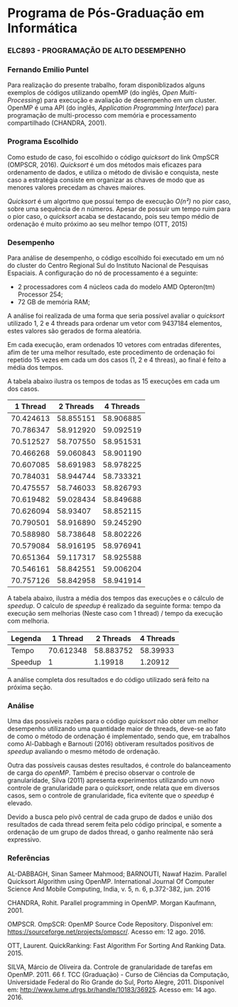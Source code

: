 # Programa de Pós-Graduação em Informática 
### ELC893 - PROGRAMAÇÃO DE ALTO DESEMPENHO
### Fernando Emilio Puntel

Para realização do presente trabalho, foram disponiblizados alguns exemplos de códigos utilizando opemMP (do inglês, *Open Multi-Processing*) para execução e avaliação de desempenho em um cluster. OpenMP é uma API (do inglês, *Application Programming Interface*) para programação de multi-processo com memória e processamento compartilhado (CHANDRA, 2001). 

### Programa Escolhido
Como estudo de caso, foi escolhido o código *quicksort* do link OmpSCR (OMPSCR, 2016). *Quicksort* é um dos métodos mais eficazes para ordenamento de dados, e utiliza o método de divisão e conquista, neste caso a estratégia consiste em organizar as chaves de modo que as menores valores precedam as chaves maiores.

*Quicksort* é um algortmo que possuí tempo de execução *O(n²)* no pior caso, sobre uma sequência de *n* números. Apesar de possuir um tempo ruim para o pior caso, o *quicksort* acaba se destacando, pois seu tempo médio de ordenação é muito próximo ao seu melhor tempo (OTT, 2015)

### Desempenho
Para análise de desempenho, o código escolhido foi executado em um nó do cluster do Centro Regional Sul do Instituto Nacional de Pesquisas Espaciais. A configuração do nó de processamento é a seguinte:

- 2 processadores com 4 núcleos cada do modelo AMD Opteron(tm) Processor 254;
- 72 GB de memória RAM;

A análise foi realizada de uma forma que seria possível avaliar o *quicksort* utilizado 1, 2 e 4 threads para ordenar um vetor com 9437184 elementos, estes valores são gerados de forma aleatória. 

Em cada execução, eram ordenados 10 vetores com entradas diferentes, afim de ter uma melhor resultado, este procedimento de ordenação foi repetido 15 vezes em cada um dos casos (1, 2 e 4 threas), ao final é feito a média dos tempos.

A tabela abaixo ilustra os tempos de todas as 15 execuções em cada um dos casos.

1 Thread  | 2 Threads | 4 Threads
------------- | ------------- | -------------
70.424613  | 58.855151  |58.906885
70.786347  | 58.912920  |59.092519
70.512527  | 58.707550  |58.951531
70.466268  | 59.060843  |58.901190
70.607085  | 58.691983  |58.978225
70.784031  | 58.944744  |58.733321
70.475557  | 58.746033  |58.826793
70.619482  | 59.028434  |58.849688
70.626094  | 58.93407   |58.852115
70.790501  | 58.916890  |59.245290
70.588980  | 58.738648  |58.802226
70.579084  | 58.916195  |58.976941
70.651364  | 59.117317  |58.925588
70.546161  | 58.842551  |59.006204  
70.757126  | 58.842958  |58.941914

A tabela abaixo, ilustra a média dos tempos das execuções e o cálculo de *speedup*. O calculo de *speedup* é realizado da seguinte forma: tempo da execução sem melhorias (Neste caso com 1 thread) / tempo da execução com melhoria. 

Legenda| 1 Thread  | 2 Threads | 4 Threads
-------------| ------------- | ------------- | -------------
Tempo | 70.612348  | 58.883752  | 58.39933
Speedup | 1  | 1.19918  | 1.20912
A análise completa dos resultados e do código utilizado será feito na próxima seção.

### Análise

Uma das possíveis razões para o código *quicksort* não obter um melhor desempenho utilizando uma quantidade maior de threads, deve-se ao fato de como o método de ordenação é implementado, sendo que, em trabalhos como Al-Dabbagh e Barnouti (2016) obtiveram resultados positivos de *speedup* avaliando o mesmo método de ordenação. 

Outra das possíveis causas destes resultados, é controle do balanceamento de carga do *openMP*. Também é preciso observar o controle de granularidade, Silva (2011) apresenta experimentos utilizando um novo controle de granularidade para o *quicksort*, onde relata que em diversos casos, sem o controle de granularidade, fica evitente que o *speedup* é elevado. 

Devido a busca pelo pivô central de cada grupo de dados e união dos resultados de cada thread serem feita pelo código principal, e somente a ordenação de um grupo de dados thread, o ganho realmente não será expressivo.

###  Referências

AL-DABBAGH, Sinan Sameer Mahmood; BARNOUTI, Nawaf Hazim. Parallel Quicksort Algorithm using OpenMP. International Journal Of Computer Science And Mobile Computing, India, v. 5, n. 6, p.372-382, jun. 2016

CHANDRA, Rohit. Parallel programming in OpenMP. Morgan Kaufmann, 2001.

OMPSCR. OmpSCR: OpenMP Source Code Repository. Disponível em: <https://sourceforge.net/projects/ompscr/>. Acesso em: 12 ago. 2016.

OTT, Laurent. QuickRanking: Fast Algorithm For Sorting And Ranking Data. 2015.

SILVA, Márcio de Oliveira da. Controle de granularidade de tarefas em OpenMP. 2011. 66 f. TCC (Graduação) - Curso de Ciências da Computação, Universidade Federal do Rio Grande do Sul, Porto Alegre, 2011. Disponível em: <http://www.lume.ufrgs.br/handle/10183/36925>. Acesso em: 14 ago. 2016.



